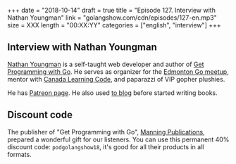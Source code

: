 +++
date = "2018-10-14"
draft = true
title = "Episode 127. Interview with Nathan Youngman"
link = "golangshow.com/cdn/episodes/127-en.mp3"
size = XXX
length = "00:XX:YY"
categories = ["english", "interview"]
+++

## Interview with Nathan Youngman

[Nathan Youngman](https://twitter.com/nathany) is a self-taught web developer and author of [Get Programming with Go](https://yng.mn/programminggo).
He serves as organizer for the [Edmonton Go meetup](https://edmontongo.org), mentor with [Canada Learning Code](https://www.canadalearningcode.ca),
and paparazzi of VIP gopher plushies.

He has [Patreon page](https://www.patreon.com/nathany). He also used [to blog](https://nathany.com) before started writing books.

## Discount code

The publisher of "Get Programming with Go", [Manning Publications](https://www.manning.com), prepared a wonderful gift for our listeners. You can use this permanent 40% discount code: `podgolangshow18`, it's good for all their products in all formats.
